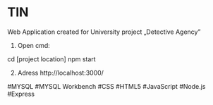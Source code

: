 # TIN
Web Application created for University project
„Detective Agency”
1.	Open cmd:

cd [project location]
npm start

2.	Adress http://localhost:3000/

#MYSQL #MYSQL Workbench #CSS #HTML5 #JavaScript #Node.js #Express 


